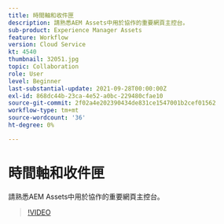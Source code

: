 ```yaml
---
title: 時間軸和收件匣
description: 請熟悉AEM Assets中用於協作的重要網頁主控台。
sub-product: Experience Manager Assets
feature: Workflow
version: Cloud Service
kt: 4540
thumbnail: 32051.jpg
topic: Collaboration
role: User
level: Beginner
last-substantial-update: 2021-09-28T00:00:00Z
exl-id: 868dc44b-23ca-4e52-a0bc-229480cfae10
source-git-commit: 2f02a4e202390434de831ce1547001b2cef01562
workflow-type: tm+mt
source-wordcount: '36'
ht-degree: 0%

---
```


# 時間軸和收件匣

請熟悉AEM Assets中用於協作的重要網頁主控台。

>[!VIDEO](https://video.tv.adobe.com/v/32051/?quality=12&learn=on&hidetitle=true)
